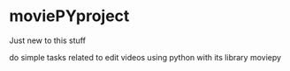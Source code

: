 # moviePYproject

Just new to this stuff

do simple tasks related to edit videos using python with its library moviepy
